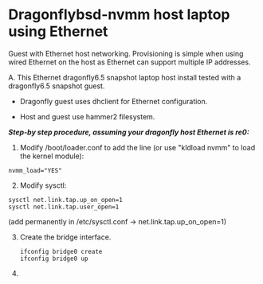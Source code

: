 # Dragonflybsd-nvmm host laptop using Ethernet

Guest with Ethernet host networking.
Provisioning is simple when using wired Ethernet on the host as Ethernet can support multiple IP addresses.

A. This Ethernet dragonfly6.5 snapshot laptop host install tested with a dragonfly6.5 snapshot guest.
	
  - Dragonfly guest uses dhclient for Ethernet configuration.

  - Host and guest use hammer2 filesystem.

**_Step-by step procedure, assuming your dragonfly host Ethernet is re0:_**

1)  Modify /boot/loader.conf to add the line (or use "kldload nvmm" to load the kernel module):
```
nvmm_load="YES"
```

2) Modify sysctl:
```
sysctl net.link.tap.up_on_open=1
sysctl net.link.tap.user_open=1
```
(add permanently in /etc/sysctl.conf -> net.link.tap.up_on_open=1)

3) Create the bridge interface.
   ```
   ifconfig bridge0 create
   ifconfig bridge0 up
   ```

4) 
